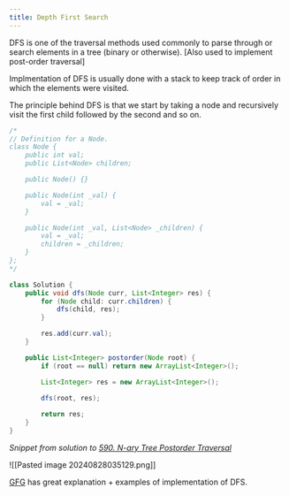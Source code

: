 ```yaml
---
title: Depth First Search
---
```

DFS is one of the traversal methods used commonly to parse through or search elements in a tree (binary or otherwise). \[Also used to implement post-order traversal]

Implmentation of DFS is usually done with a stack to keep track of order in which the elements were visited.

The principle behind DFS is that we start by taking a node and recursively visit the first child followed by the second and so on.

```java
/*
// Definition for a Node.
class Node {
    public int val;
    public List<Node> children;

    public Node() {}

    public Node(int _val) {
        val = _val;
    }

    public Node(int _val, List<Node> _children) {
        val = _val;
        children = _children;
    }
};
*/

class Solution {
    public void dfs(Node curr, List<Integer> res) {
        for (Node child: curr.children) {
            dfs(child, res);
        }

        res.add(curr.val);
    }

    public List<Integer> postorder(Node root) {
        if (root == null) return new ArrayList<Integer>();

        List<Integer> res = new ArrayList<Integer>();
        
        dfs(root, res);

        return res;
    }
}
```

*Snippet from solution to [590. N-ary Tree Postorder Traversal](https://leetcode.com/problems/n-ary-tree-postorder-traversal/)*

![[Pasted image 20240828035129.png]]

[GFG](https://www.geeksforgeeks.org/depth-first-search-or-dfs-for-a-graph/) has great explanation + examples of implementation of DFS.
